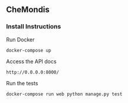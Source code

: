 ## CheMondis

### Install Instructions

Run Docker

    docker-compose up

Access the API docs

    http://0.0.0.0:8000/

Run the tests

    docker-compose run web python manage.py test